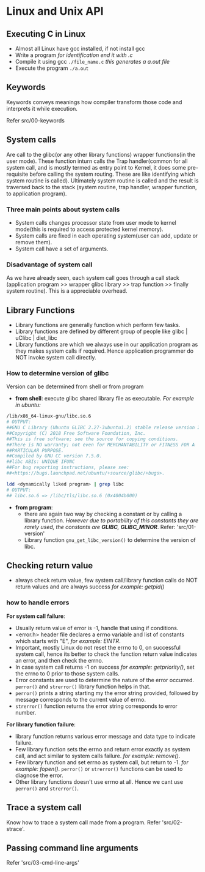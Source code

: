 # Linux and Unix API

## Executing C in Linux

- Almost all Linux have gcc installed, if not install gcc
- Write a program *for identification end it with .c*
- Compile it using gcc `./file_name.c` *this generates a a.out file*
- Execute the program `./a.out`

## Keywords

Keywords conveys meanings how compiler transform those code and interprets it while execution.

Refer src/00-keywords

## System calls

Are call to the glibc(or any other library functions) wrapper functions(in the user mode). These function inturn calls the Trap handler(common for all system call, and is mostly termed as entry point to Kernel, it does some pre-requisite before calling the system routing. These are like identifying which system routine is called). Ultimately system routine is called and the result is traversed back to the stack (system routine, trap handler, wrapper function, to application program).

### Three main points about system calls

- System calls changes processor state from user mode to kernel mode(this is required to access protected kernel memory).
- System calls are fixed in each operating system(user can add, update or remove them).
- System call have a set of arguments.

### Disadvantage of system call

As we have already seen, each system call goes through a call stack (application program >> wrapper glibc library >> trap function >> finally system routine). This is a appreciable overhead.

## Library Functions

- Library functions are generally function which perform few tasks.
- Library functions are defined by different group of people like glibc | uClibc | diet_libc
- Library functions are which we always use in our application program as they makes system calls if required. Hence application programmer do NOT invoke system call directly.

### How to determine version of glibc

Version can be determined from shell or from program

- **from shell**: execute glibc shared library file as executable. *For example in ubuntu:*

```sh
/lib/x86_64-linux-gnu/libc.so.6 
# OUTPUT:
##GNU C Library (Ubuntu GLIBC 2.27-3ubuntu1.2) stable release version 2.27.
##Copyright (C) 2018 Free Software Foundation, Inc.
##This is free software; see the source for copying conditions.
##There is NO warranty; not even for MERCHANTABILITY or FITNESS FOR A
##PARTICULAR PURPOSE.
##Compiled by GNU CC version 7.5.0.
##libc ABIs: UNIQUE IFUNC
##For bug reporting instructions, please see:
##<https://bugs.launchpad.net/ubuntu/+source/glibc/+bugs>.

ldd <dynamically liked program> | grep libc
# OUTPUT:
## libc.so.6 => /libc/tls/libc.so.6 (0x4004b000)
```

- **from program**:
  - there are again two way by checking  a constant or by calling a library function. *However due to portability of this constants they are rarely used, the constants are __GLIBC__, __GLIBC_MINOR__*. Refer: 'src/01-version'
  - Library function `gnu_get_libc_version()` to determine the version of libc.

## Checking return value

- always check return value, few system call/library function calls do NOT return values and are always success *for example: getpid()*

### how to handle errors

**For system call failure**:

- Usually return value of error is -1, handle that using if conditions.
- <error.h> header file declares a errno variable and list of constants which starts with "E", *for example: EINTR*.
- Important, mostly Linux do not reset the errno to 0, on successful system call, hence its better to check the function return value indicates an error, and then check the errno.
- In case system call returns -1 on success *for example: getpriority()*, set the errno to 0 prior to those system calls.
- Error constants are used to determine the nature of the error occurred. `perror()` and `strerror()` library function helps in that.
- `perror()` prints a string starting my the error string provided, followed by message corresponds to the current value of errno.
- `strerror()` function returns the error string corresponds to error number.

**For library function failure**:

- library function returns various error message and data type to indicate failure.
- Few library function sets the errno and return error exactly as system call, and act similar to system calls failure. *for example: remove()*.
- Few library function and set errno as system call, but return to -1. *for example: fopen()*. `perror()` or `strerror()` functions can be used to diagnose the error.
- Other library functions doesn't use errno at all. Hence we cant use `perror()` and `strerror()`.

## Trace a system call

Know how to trace a system call made from a program. Refer 'src/02-strace'.

## Passing command line arguments

Refer 'src/03-cmd-line-args'
